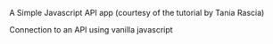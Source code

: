 A Simple Javascript API app
(courtesy of the tutorial by Tania Rascia)

Connection to an API using vanilla javascript
